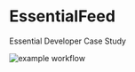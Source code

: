 # EssentialFeed
Essential Developer Case Study

![example workflow](https://github.com/petarbelokonski/EssentialFeed/actions/workflows/ios.yml/badge.svg)
